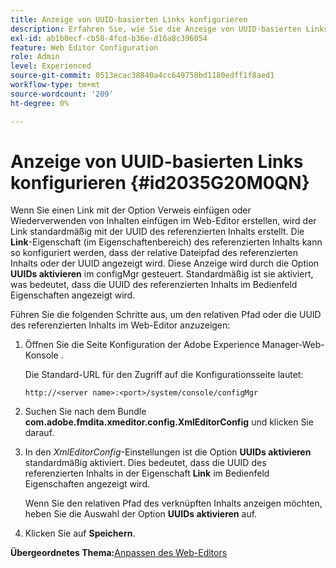 ```yaml
---
title: Anzeige von UUID-basierten Links konfigurieren
description: Erfahren Sie, wie Sie die Anzeige von UUID-basierten Links konfigurieren
exl-id: ab1b0ecf-cb50-4fcd-b36e-d16a8c396054
feature: Web Editor Configuration
role: Admin
level: Experienced
source-git-commit: 0513ecac38840a4cc649758bd1180edff1f8aed1
workflow-type: tm+mt
source-wordcount: '209'
ht-degree: 0%

---
```


# Anzeige von UUID-basierten Links konfigurieren {#id2035G20M0QN}

Wenn Sie einen Link mit der Option Verweis einfügen oder Wiederverwenden von Inhalten einfügen im Web-Editor erstellen, wird der Link standardmäßig mit der UUID des referenzierten Inhalts erstellt. Die **Link**-Eigenschaft \(im Eigenschaftenbereich\) des referenzierten Inhalts kann so konfiguriert werden, dass der relative Dateipfad des referenzierten Inhalts oder der UUID angezeigt wird. Diese Anzeige wird durch die Option **UUIDs aktivieren** im configMgr gesteuert. Standardmäßig ist sie aktiviert, was bedeutet, dass die UUID des referenzierten Inhalts im Bedienfeld Eigenschaften angezeigt wird.

Führen Sie die folgenden Schritte aus, um den relativen Pfad oder die UUID des referenzierten Inhalts im Web-Editor anzuzeigen:

1. Öffnen Sie die Seite Konfiguration der Adobe Experience Manager-Web-Konsole .

   Die Standard-URL für den Zugriff auf die Konfigurationsseite lautet:

   ```http
   http://<server name>:<port>/system/console/configMgr
   ```

1. Suchen Sie nach dem Bundle **com.adobe.fmdita.xmeditor.config.XmlEditorConfig** und klicken Sie darauf.

1. In den *XmlEditorConfig*-Einstellungen ist die Option **UUIDs aktivieren** standardmäßig aktiviert. Dies bedeutet, dass die UUID des referenzierten Inhalts in der Eigenschaft **Link** im Bedienfeld Eigenschaften angezeigt wird.

   Wenn Sie den relativen Pfad des verknüpften Inhalts anzeigen möchten, heben Sie die Auswahl der Option **UUIDs aktivieren** auf.

1. Klicken Sie auf **Speichern**.


**Übergeordnetes Thema:**&#x200B;[ Anpassen des Web-Editors](conf-web-editor.md)

